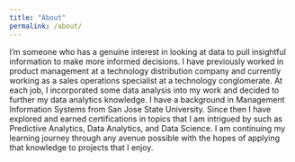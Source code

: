 ```yaml
---
title: "About"
permalink: /about/
---
```


I’m someone who has a genuine interest in looking at data to pull insightful information to make more informed decisions. I have previously worked in product management at a technology distribution company and currently working as a sales operations specialist at a technology conglomerate. At each job, I incorporated some data analysis into my work and decided to further my data analytics knowledge. I have a background in Management Information Systems from San Jose State University. Since then I have explored and earned certifications in topics that I am intrigued by such as Predictive Analytics, Data Analytics, and Data Science. I am continuing my learning journey through any avenue possible with the hopes of applying that knowledge to projects that I enjoy.
